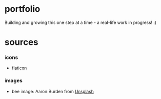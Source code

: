 
# portfolio

Building and growing this one step at a time - a real-life work in progress! :)

# sources

### icons

- flaticon

### images

- bee image: Aaron Burden from [Unsplash](https://unsplash.com/photos/2xhOYKK-jAM)
